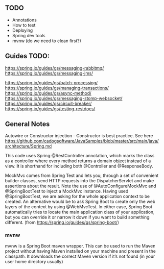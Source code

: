 ## TODO

- Annotations
- How to test
- Deploying
- Spring dev tools
- mvnw (do we need to clean first?)

## Guides TODO:

https://spring.io/guides/gs/messaging-rabbitmq/
https://spring.io/guides/gs/messaging-jms/

https://spring.io/guides/gs/batch-processing/
https://spring.io/guides/gs/managing-transactions/
https://spring.io/guides/gs/async-method/
https://spring.io/guides/gs/messaging-stomp-websocket/
https://spring.io/guides/gs/circuit-breaker/
https://spring.io/guides/gs/testing-restdocs/


## General Notes

Autowire or Constructor injection - Constructor is best practice. See here https://github.com/cadogsoftware/JavaSamples/blob/master/src/main/java/architecture/Spring.md

This code uses Spring @RestController annotation, which marks the class as a controller where every method returns a domain object instead of a view. It is shorthand for including both @Controller and @ResponseBody.

MockMvc comes from Spring Test and lets you, through a set of convenient builder classes, send HTTP requests into the DispatcherServlet and make assertions about the result. Note the use of @AutoConfigureMockMvc and @SpringBootTest to inject a MockMvc instance. Having used @SpringBootTest, we are asking for the whole application context to be created. An alternative would be to ask Spring Boot to create only the web layers of the context by using @WebMvcTest. In either case, Spring Boot automatically tries to locate the main application class of your application, but you can override it or narrow it down if you want to build something different.
(from https://spring.io/guides/gs/spring-boot/)

### mvnw
mvnw is a Spring Boot maven wrapper.
This can be used to run the Maven project without having Maven installed on your machine and present in the classpath. It downloads the correct Maven version if it’s not found (in your user home directory usually)

